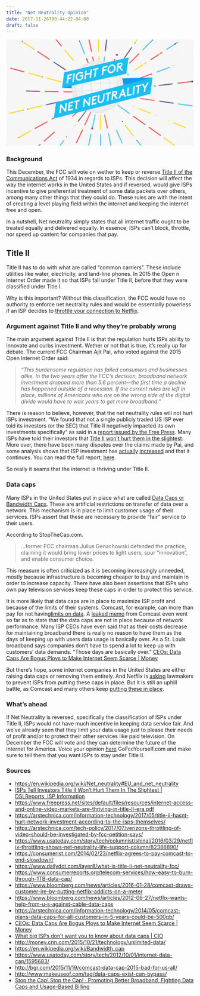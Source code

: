```yaml
---
title: "Net Neutrality Opinion"
date: 2017-11-26T00:44:22-04:00
draft: false
---
```


![Fight For Net Neutrality!](/images/fight-net.jpg)

### Background
This December, the FCC will vote on wether to keep or reverse [Title II of the Communications Act](http://transition.fcc.gov/Reports/1934new.pdf) of 1934 in regards to ISPs. This decision will affect the way the internet works in the United States and if reversed, would give ISPs incentive to give preferential treatment of some data packets over others, among many other things that they could do. These rules are with the intent of creating a level playing field within the internet and keeping the internet free and open. 

In a nutshell, Net neutrality simply states that all internet traffic ought to be treated equally and delivered equally. In essence, ISPs  can’t block, throttle, nor speed up content for companies that pay.

## Title II
Title II has to do with what are called “common carriers”. These include utilities like water, electricity, and land-line phones. In 2015 the Open n Internet Order made it so that ISPs fall under Title II, before that they were classified under Title I. 

Why is this important? Without this classification, the FCC would have no authority to enforce net neutrality rules and would be essentially powerless if an ISP decides to [throttle your connection to Netflix](https://consumerist.com/2014/02/23/netflix-agrees-to-pay-comcast-to-end-slowdown/).

### Argument against Title II and why they’re probably wrong
The main argument against Title II is that the regulation hurts ISPs ability to innovate and curbs investment. Wether or not that is true, it’s really up for debate. The current FCC Chairman Ajit Pai, who voted against the 2015 Open Internet Order said: 

> *“This burdensome regulation has failed consumers and businesses alike. In the two years after the FCC’s decision, broadband network investment dropped more than 5.6 percent—the first time a decline has happened outside of a recession. If the current rules are left in place, millions of Americans who are on the wrong side of the digital divide would have to wait years to get more broadband.”*

There is reason to believe, however, that the net neutrality rules will not hurt ISPs investment. “We found that not a single publicly traded US ISP ever told its investors (or the SEC) that Title II negatively impacted its own investments specifically” as said in a [report issued by the Free Press](https://www.freepress.net/sites/default/files/resources/internet-access-and-online-video-markets-are-thriving-in-title-II-era.pdf). Many ISPs have told their investors that [Title II won’t hurt them in the slightest](http://www.dslreports.com/shownews/ISPs-Tell-Investors-Title-II-Wont-Hurt-Them-In-The-Slightest-131865).  More over, there have been many disputes over the claims made by Pai, and some analysis shows that ISP investment has [actually](https://arstechnica.com/information-technology/2017/05/title-ii-hasnt-hurt-network-investment-according-to-the-isps-themselves/) [increased](http://www.cmcsa.com/releasedetail.cfm?ReleaseID=1023210) and that it continues. You can read the full report, [here](https://www.freepress.net/sites/default/files/resources/internet-access-and-online-video-markets-are-thriving-in-title-II-era.pdf).

So really it seams that the internet is thriving under Title II.

### Data caps

Many ISPs in the United States put in place what are called [Data Caps or Bandwidth Caps](https://en.wikipedia.org/wiki/Bandwidth_cap). These are artificial restrictions on transfer of data over a network. This mechanism is in place to limit customer usage of their services. ISPs assert that these are necessary to provide “fair” service to their users.

According to StopTheCap.com. 

> …former FCC chairman Julius Genachowski defended the practice, claiming it would bring lower prices to light users, spur “innovation”, and enable consumer choice.

This measure is often criticized as it is becoming increasingly unneeded, mostly because infrastructure is becoming cheaper to buy and maintain in order to increase capacity. There have also been assertions that ISPs who own pay television services keep these caps in order to protect this service. 

It is more likely that data caps are in place to maximize ISP profit and because of the limits of their systems. Comcast, for example, can more than pay for not having[limits on data](https://www.cio.com/article/3075975/internet-service-providers/what-big-isps-dont-want-you-to-know-about-data-caps.html). A [leaked memo](http://www.theverge.com/smart-home/2015/11/7/9687976/comcast-data-caps-are-not-about-fixing-network-congestion) from Comcast even went so far as to state that the data caps are not in place because of network performance. Many ISP CEOs have even said that as their costs decrease for maintaining broadband there is really no reason to have them as the days of keeping up with users data usage is basically over. As a St. Louis broadband says companies don’t have to spend a lot to keep up with customers’ data demands. “Those days are basically over.” [CEOs: Data Caps Are Bogus Ploys to Make Internet Seem Scarce | Money](http://time.com/money/4360431/internet-data-caps-bogus-ploys/)

But there’s hope, some internet companies in the United States are either raising data caps or removing them entirely. And Netflix is [asking](https://www.bloomberg.com/news/articles/2012-06-27/netflix-wants-help-from-u-s-against-cable-data-caps) lawmakers to prevent ISPs from putting these caps in place. But it is still an uphill battle, as Comcast and many others keep [putting these in place](https://www.consumerreports.org/telecom-services/how-easy-to-burn-through-1TB-data-cap/).

### What’s ahead
If Net Neutrality is reversed, specifically the classification of ISPs under Title II, ISPs would not have much incentive in keeping data service fair. And we’ve already seen that they limit your data usage just to please their needs of profit and/or to protect their other services like paid television. On December the FCC will vote and they can determine the future of the internet for America. Voice your opinion [here](www.gofccyourself.com) GoFccYourself.com and make sure to tell them that you want ISPs to stay under Title II.


### Sources

* https://en.wikipedia.org/wiki/Net_neutrality#EU_and_net_neutrality
* [ISPs Tell Investors Title II Won’t Hurt Them In The Slightest | DSLReports, ISP Information](http://www.dslreports.com/shownews/ISPs-Tell-Investors-Title-II-Wont-Hurt-Them-In-The-Slightest-131865)
* https://www.freepress.net/sites/default/files/resources/internet-access-and-online-video-markets-are-thriving-in-title-II-era.pdf
* https://arstechnica.com/information-technology/2017/05/title-ii-hasnt-hurt-network-investment-according-to-the-isps-themselves/
* https://arstechnica.com/tech-policy/2017/07/verizons-throttling-of-video-should-be-investigated-by-fcc-petition-says/
* https://www.usatoday.com/story/tech/columnist/shinal/2016/03/29/netflix-throttling-shows-net-neutrality-life-support-column/82388890/
* https://consumerist.com/2014/02/23/netflix-agrees-to-pay-comcast-to-end-slowdown/
* https://www.dailydot.com/layer8/what-is-title-ii-net-neutrality-fcc/
* https://www.consumerreports.org/telecom-services/how-easy-to-burn-through-1TB-data-cap/
* https://www.bloomberg.com/news/articles/2016-01-28/comcast-draws-customer-ire-by-putting-netflix-addicts-on-a-meter
* https://www.bloomberg.com/news/articles/2012-06-27/netflix-wants-help-from-u-s-against-cable-data-caps
* https://arstechnica.com/information-technology/2014/05/comcast-plans-data-caps-for-all-customers-in-5-years-could-be-500gb/
* [CEOs: Data Caps Are Bogus Ploys to Make Internet Seem Scarce | Money](http://time.com/money/4360431/internet-data-caps-bogus-ploys/)
* [What big ISPs don’t want you to know about data caps | CIO](https://www.cio.com/article/3075975/internet-service-providers/what-big-isps-dont-want-you-to-know-about-data-caps.html)
* http://money.cnn.com/2015/10/21/technology/unlimited-data/
* https://en.wikipedia.org/wiki/Bandwidth_cap
* https://www.usatoday.com/story/tech/2012/10/01/internet-data-cap/1595683/
* http://bgr.com/2015/11/19/comcast-data-cap-2015-bad-for-us-all/
* http://www.makeuseof.com/tag/data-caps-exist-can-bypass/
* [Stop the Cap! Stop the Cap! · Promoting Better Broadband, Fighting Data Caps and Usage-Based Billing](http://stopthecap.com/)

